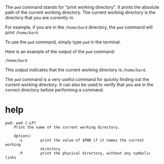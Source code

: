 The `pwd` command stands for "print working directory". It prints the absolute path of the current working directory. The current working directory is the directory that you are currently in.

For example, if you are in the `/home/bard` directory, the `pwd` command will print `/home/bard`.

To use the `pwd` command, simply type `pwd` in the terminal.

Here is an example of the output of the `pwd` command:

```
/home/bard
```

This output indicates that the current working directory is `/home/bard`.

The `pwd` command is a very useful command for quickly finding out the current working directory. It can also be used to verify that you are in the correct directory before performing a command.



# help 

```
pwd: pwd [-LP]
    Print the name of the current working directory.
    
    Options:
      -L        print the value of $PWD if it names the current working
                directory
      -P        print the physical directory, without any symbolic links
    
```
